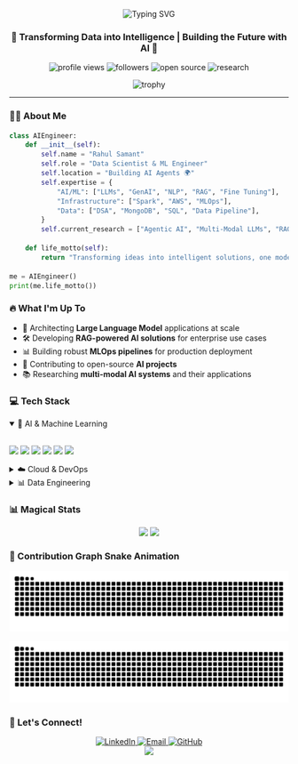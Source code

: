 <div align="center">
  <img src="https://readme-typing-svg.demolab.com?font=Fira+Code&weight=600&size=28&duration=3000&pause=1000&color=47A3FF&center=true&vCenter=true&random=false&width=600&lines=Hello+Everyone!+%F0%9F%91%8B+I'm+Rahul+Samant;Data+Scientist+%26+ML+Engineer;AI+Solutions+Architect" alt="Typing SVG" />
</div>

<h3 align="center">🚀 Transforming Data into Intelligence | Building the Future with AI 🤖</h3>

<p align="center">
  <img src="https://komarev.com/ghpvc/?username=rahulsamant37&label=Profile%20views&color=0e75b6&style=flat" alt="profile views" />
  <img src="https://img.shields.io/github/followers/rahulsamant37?label=Followers&style=social" alt="followers" />
  <img src="https://img.shields.io/badge/Open%20Source-💚-brightgreen" alt="open source" />
  <img src="https://img.shields.io/badge/AI%20Research-🔬-blue" alt="research" />
</p>

<div align="center">
  <img src="https://github-profile-trophy.vercel.app/?username=rahulsamant37&theme=nord&no-frame=true&row=1&&margin-w=20&no-bg=true" alt="trophy" />
</div>

---

### 👨‍💻 About Me

```python
class AIEngineer:
    def __init__(self):
        self.name = "Rahul Samant"
        self.role = "Data Scientist & ML Engineer"
        self.location = "Building AI Agents 🌍"
        self.expertise = {
            "AI/ML": ["LLMs", "GenAI", "NLP", "RAG", "Fine Tuning"],
            "Infrastructure": ["Spark", "AWS", "MLOps"],
            "Data": ["DSA", "MongoDB", "SQL", "Data Pipeline"],
        }
        self.current_research = ["Agentic AI", "Multi-Modal LLMs", "RAG Systems", "MCP Server", "A2A Protocol", "DSA"]
    
    def life_motto(self):
        return "Transforming ideas into intelligent solutions, one model at a time! 🚀"

me = AIEngineer()
print(me.life_motto())
```

### 🔥 What I'm Up To

- 🧠 Architecting **Large Language Model** applications at scale
- 🛠️ Developing **RAG-powered AI solutions** for enterprise use cases
- 📊 Building robust **MLOps pipelines** for production deployment
- 🌟 Contributing to open-source **AI projects**
- 📚 Researching **multi-modal AI systems** and their applications

### 💻 Tech Stack

<details open>
<summary>🤖 AI & Machine Learning</summary>
<br>
<p align="left">
  <img src="https://img.shields.io/badge/PyTorch-%23EE4C2C.svg?style=for-the-badge&logo=PyTorch&logoColor=white" />
  <img src="https://img.shields.io/badge/TensorFlow-%23FF6F00.svg?style=for-the-badge&logo=TensorFlow&logoColor=white" />
  <img src="https://img.shields.io/badge/LangChain-🦜-brightgreen?style=for-the-badge" />
  <img src="https://img.shields.io/badge/Hugging_Face-🤗-yellow?style=for-the-badge" />
  <img src="https://img.shields.io/badge/scikit--learn-%23F7931E.svg?style=for-the-badge&logo=scikit-learn&logoColor=white" />
  <img src="https://img.shields.io/badge/MLflow-%23d9ead3.svg?style=for-the-badge&logo=numpy&logoColor=blue" />
</p>
</details>

<details>
<summary>☁️ Cloud & DevOps</summary>
<br>
<p align="left">
  <img src="https://img.shields.io/badge/AWS-%23FF9900.svg?style=for-the-badge&logo=amazon-aws&logoColor=white" />
  <img src="https://img.shields.io/badge/docker-%230db7ed.svg?style=for-the-badge&logo=docker&logoColor=white" />
  <img src="https://img.shields.io/badge/kubernetes-%23326ce5.svg?style=for-the-badge&logo=kubernetes&logoColor=white" />
  <img src="https://img.shields.io/badge/Jenkins-%232C5263.svg?style=for-the-badge&logo=jenkins&logoColor=white" />
</p>
</details>

<details>
<summary>📊 Data Engineering</summary>
<br>
<p align="left">
  <img src="https://img.shields.io/badge/Apache%20Spark-%23E25A1C.svg?style=for-the-badge&logo=Apache%20Spark&logoColor=white" />
  <img src="https://img.shields.io/badge/MongoDB-%234ea94b.svg?style=for-the-badge&logo=mongodb&logoColor=white" />
  <img src="https://img.shields.io/badge/postgres-%23316192.svg?style=for-the-badge&logo=postgresql&logoColor=white" />
  <img src="https://img.shields.io/badge/Apache%20Airflow-%23017CEE.svg?style=for-the-badge&logo=Apache%20Airflow&logoColor=white" />
</p>
</details>


### 📊 Magical Stats

<div align="center">
  <img width="49%" src="https://github-readme-stats.vercel.app/api?username=rahulsamant37&show_icons=true&theme=tokyonight&hide_border=true&include_all_commits=true&count_private=true" />
  <img width="49%" src="https://github-readme-streak-stats.herokuapp.com/?user=rahulsamant37&theme=tokyonight&hide_border=true" />
</div>

### 🐍 Contribution Graph Snake Animation

![GitHub Contribution Snake Animation](https://raw.githubusercontent.com/rahulsamant37/rahulsamant37/output/github-contribution-grid-snake.svg#gh-light-mode-only)

![GitHub Contribution Snake Animation Dark](https://raw.githubusercontent.com/rahulsamant37/rahulsamant37/output/github-contribution-grid-snake-dark.svg#gh-dark-mode-only)

### 🤝 Let's Connect!

<div align="center">
  <a href="https://www.linkedin.com/in/rahul-samant-kb37/" target="_blank">
    <img src="https://img.shields.io/badge/LinkedIn-%230077B5.svg?style=for-the-badge&logo=linkedin&logoColor=white" alt="LinkedIn" />
  </a>
  <a href="mailto:rahulsamantcoc2@gmail.com" target="_blank">
    <img src="https://img.shields.io/badge/Email-D14836?style=for-the-badge&logo=gmail&logoColor=white" alt="Email" />
  </a>
  <a href="https://github.com/rahulsamant37" target="_blank">
    <img src="https://img.shields.io/badge/GitHub-%23121011.svg?style=for-the-badge&logo=github&logoColor=white" alt="GitHub" />
  </a>
</div>

<div align="center">
  <img src="https://capsule-render.vercel.app/api?type=waving&color=gradient&height=100&section=footer&animation=twinkling" />
</div>

